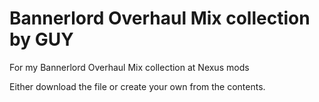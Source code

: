 # Bannerlord Overhaul Mix collection by GUY
For my Bannerlord Overhaul Mix collection at Nexus mods

Either download the file or create your own from the contents.
